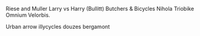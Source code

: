 Riese and Muller
Larry vs Harry (Bullitt)
Butchers & Bicycles
Nihola
Triobike
Omnium
Velorbis.

Urban arrow
illycycles
douzes
bergamont
